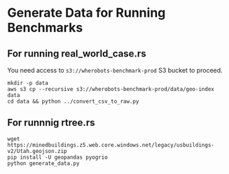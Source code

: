 # Generate Data for Running Benchmarks

## For running real_world_case.rs

You need access to `s3://wherobots-benchmark-prod` S3 bucket to proceed.

```
mkdir -p data
aws s3 cp --recursive s3://wherobots-benchmark-prod/data/geo-index data
cd data && python ../convert_csv_to_raw.py
```

## For runnnig rtree.rs

```
wget https://minedbuildings.z5.web.core.windows.net/legacy/usbuildings-v2/Utah.geojson.zip
pip install -U geopandas pyogrio
python generate_data.py
```
